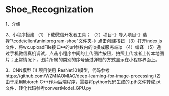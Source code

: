 # Shoe_Recognization

1、介绍




2、小程序搭建
（1）下载微信开发者工具；
（2）项目-》导入项目-》选择"\code\client\miniprogram-shoe"文件夹-》点击创建按钮
（3）打开index.js文件，将wx.uploadFile接口中的url参数内的ip换成服务端ip
（4）编译
（5）通过手机微信真机调试，点击小程序中间的上传图片按钮，拍照上传或者上传本地图片；正常情况下，图片所属的类别的序号通过弹框的方式显示在小程序界面上。

3、CNN模型
(1) 项目使用 ResNet101模型，代码参考https://github.com/WZMIAOMIAO/deep-learning-for-image-processing
(2) 由于采用libtorch C++作为后端程序，需要将python代码生成的.pth文件转成.pt文件，转化代码参考convertModel_GPU.py
